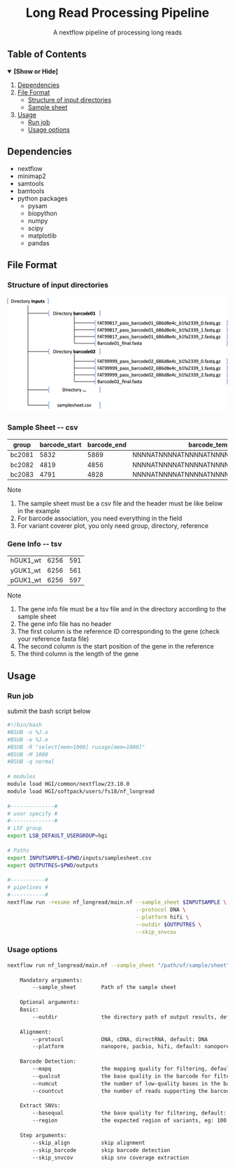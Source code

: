 <div align="center">
<h1 align="center">Long Read Processing Pipeline</h1>
  <p align="center">A nextflow pipeline of processing long reads</p>
</div>

## Table of Contents
<details open>
<summary><b>[Show or Hide]</b></summary>

1. [Dependencies](#dependencies)
2. [File Format](#file-format)
    - [Structure of input directories](#structure)
    - [Sample sheet](#samplesheet)
3. [Usage](#usage)
    - [Run job](#runjob)
    - [Usage options](#options)
</details>

<!-- Dependencies-->
## Dependencies
* nextflow
* minimap2
* samtools
* bamtools
* python packages
    - pysam
    - biopython
    - numpy
    - scipy
    - matplotlib
    - pandas 

<!-- File Format-->
## File Format

<a id="structure"></a>

### Structure of input directories
![example](./image/inputs.png)

<a id="samplesheet"></a>

### Sample Sheet -- csv
| group | barcode_start | barcode_end | barcode_template | directory | reference | gene_info |
| - | - | - | - | - | - | - |
| bc2081 | 5832 | 5869 | NNNNATNNNNATNNNNATNNNNATNNNNATNNNNATNN | /path/of/directory/ | GUK1_PGJJ162.fa | bc2081.txt |
| bc2082 | 4819 | 4856 | NNNNATNNNNATNNNNATNNNNATNNNNATNNNNATNN | /path/of/directory/ | GUK1_PTB198.fa | bc2082.txt |
| bc2083 | 4791 | 4828 | NNNNATNNNNATNNNNATNNNNATNNNNATNNNNATNN | /path/of/directory/ | GUK1_PH003.fa | bc2083.txt |

> [!Note]  
> 1. The sample sheet must be a csv file and the header must be like below in the example
> 2. For barcode association, you need everything in the field
> 3. For variant coverer plot, you only need group, directory, reference

### Gene Info -- tsv

| | | |
| - | - | - |
| hGUK1_wt | 6256 | 591 |
| yGUK1_wt | 6256 | 561 |
| pGUK1_wt | 6256 | 597 |

> [!Note]  
> 1. The gene info file must be a tsv file and in the directory according to the sample sheet
> 2. The gene info file has no header
> 3. The first column is the reference ID corresponding to the gene (check your reference fasta file)
> 4. The second column is the start position of the gene in the reference
> 5. The third column is the length of the gene

<!-- Usage-->
## Usage

<a id="runjob"></a>

### Run job
submit the bash script below

```bash
#!/bin/bash
#BSUB -o %J.o
#BSUB -e %J.e
#BSUB -R "select[mem>1000] rusage[mem=1000]"
#BSUB -M 1000
#BSUB -q normal

# modules
module load HGI/common/nextflow/23.10.0
module load HGI/softpack/users/fs18/nf_longread

#--------------#
# user specify #
#--------------#
# LSF group
export LSB_DEFAULT_USERGROUP=hgi

# Paths
export INPUTSAMPLE=$PWD/inputs/samplesheet.csv
export OUTPUTRES=$PWD/outputs

#-----------#
# pipelines #
#-----------#
nextflow run -resume nf_longread/main.nf --sample_sheet $INPUTSAMPLE \
                                         --protocol DNA \
                                         --platform hifi \
                                         --outdir $OUTPUTRES \
                                         --skip_snvcov
```

<a id="options"></a>

### Usage options
```bash
nextflow run nf_longread/main.nf --sample_sheet "/path/of/sample/sheet"

    Mandatory arguments:
        --sample_sheet        Path of the sample sheet
    
    Optional arguments:
    Basic:
        --outdir              the directory path of output results, default: the current directory
    
    Alignment:
        --protocol            DNA, cDNA, directRNA, default: DNA
        --platform            nanopore, pacbio, hifi, default: nanopore

    Barcode Detection:
        --mapq                the mapping quality for filtering, default: 1
        --qualcut             the base quality in the barcode for filtering , default: 10
        --numcut              the number of low-quality bases in the barcode for filtering, default: 3
        --countcut            the number of reads supporting the barcode for filtering, default: 5

    Extract SNVs:
        --basequal            the base quality for filtering, default: 30
        --region              the expected region of variants, eg: 100,200, default: 0,0

    Step arguments:
        --skip_align          skip alignment
        --skip_barcode        skip barcode detection
        --skip_snvcov         skip snv coverage extraction
```